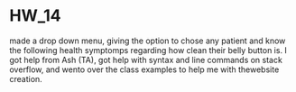 # HW_14
made a drop down menu, giving the option to chose any patient and know the following health symptomps regarding how clean their belly button is. 
I got help from Ash (TA),  got help with syntax and line commands on stack overflow, and wento over the class examples to help me with thewebsite creation. 

